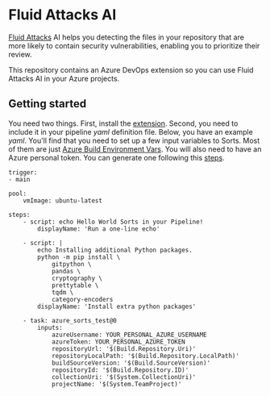 # Fluid Attacks AI

[Fluid Attacks](https://fluidattacks.com) AI
helps you detecting the files in your repository
that are more likely to contain security vulnerabilities,
enabling you to prioritize their review.

This repository contains an Azure DevOps extension
so you can use Fluid Attacks AI in your Azure projects.

## Getting started

You need two things. First, install the [extension](https://marketplace.visualstudio.com/items?itemName=FluidAttacks.sortsxtension).
Second, you need to include it in your pipeline *yaml* definition file. Below, you have an example *yaml*.
You'll find that you need to set up a few input variables to Sorts. Most of them are just [Azure Build Environment Vars](https://docs.microsoft.com/en-us/azure/devops/pipelines/build/variables?view=azure-devops&tabs=yaml#pipeline-variables-devops-services). You will also need to have an Azure personal token. You can generate one following this [steps](https://docs.microsoft.com/en-us/azure/devops/organizations/accounts/use-personal-access-tokens-to-authenticate?view=azure-devops&tabs=preview-page).

```
trigger:
- main

pool:
	vmImage: ubuntu-latest

steps:
	- script: echo Hello World Sorts in your Pipeline!
		displayName: 'Run a one-line echo'

	- script: |
		echo Installing additional Python packages.
		python -m pip install \
			gitpython \
			pandas \
			cryptography \
			prettytable \
			tqdm \
			category-encoders
		displayName: 'Install extra python packages'

	- task: azure_sorts_test@0
		inputs:
			azureUsername: YOUR_PERSONAL_AZURE_USERNAME
			azureToken: YOUR_PERSONAL_AZURE_TOKEN
			repositoryUrl: '$(Build.Repository.Uri)'
			repositoryLocalPath: '$(Build.Repository.LocalPath)'
			buildSourceVersion: '$(Build.SourceVersion)'
			repositoryId: '$(Build.Repository.ID)'
			collectionUri: '$(System.CollectionUri)'
			projectName: '$(System.TeamProject)'
```
